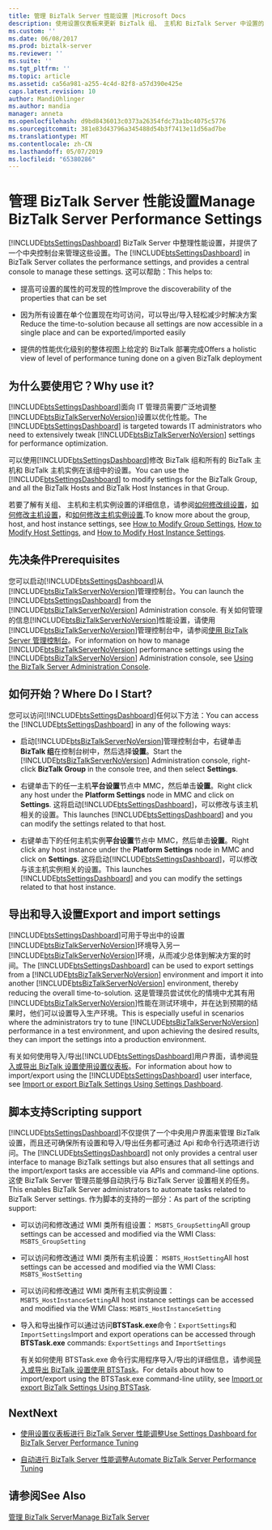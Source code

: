 ```yaml
---
title: 管理 BizTalk Server 性能设置 |Microsoft Docs
description: 使用设置仪表板来更新 BizTalk 组、 主机和 BizTalk Server 中设置的主机实例
ms.custom: ''
ms.date: 06/08/2017
ms.prod: biztalk-server
ms.reviewer: ''
ms.suite: ''
ms.tgt_pltfrm: ''
ms.topic: article
ms.assetid: ca56a981-a255-4c4d-82f8-a57d390e425e
caps.latest.revision: 10
author: MandiOhlinger
ms.author: mandia
manager: anneta
ms.openlocfilehash: d9bd8436013c0373a26354fdc73a1bc4075c5776
ms.sourcegitcommit: 381e83d43796a345488d54b3f7413e11d56ad7be
ms.translationtype: MT
ms.contentlocale: zh-CN
ms.lasthandoff: 05/07/2019
ms.locfileid: "65380286"
---
```

# <a name="manage-biztalk-server-performance-settings"></a><span data-ttu-id="74466-103">管理 BizTalk Server 性能设置</span><span class="sxs-lookup"><span data-stu-id="74466-103">Manage BizTalk Server Performance Settings</span></span>
  
 <span data-ttu-id="74466-104">[!INCLUDE[btsSettingsDashboard](../includes/btssettingsdashboard-md.md)] BizTalk Server 中整理性能设置，并提供了一个中央控制台来管理这些设置。</span><span class="sxs-lookup"><span data-stu-id="74466-104">The [!INCLUDE[btsSettingsDashboard](../includes/btssettingsdashboard-md.md)] in BizTalk Server collates the performance settings, and provides a central console to manage these settings.</span></span> <span data-ttu-id="74466-105">这可以帮助：</span><span class="sxs-lookup"><span data-stu-id="74466-105">This helps to:</span></span>  
  
-   <span data-ttu-id="74466-106">提高可设置的属性的可发现的性</span><span class="sxs-lookup"><span data-stu-id="74466-106">Improve the discoverability of the properties that can be set</span></span>
  
-   <span data-ttu-id="74466-107">因为所有设置在单个位置现在均可访问，可以导出/导入轻松减少时解决方案</span><span class="sxs-lookup"><span data-stu-id="74466-107">Reduce the time-to-solution because all settings are now accessible in a single place and can be exported/imported easily</span></span>
  
-   <span data-ttu-id="74466-108">提供的性能优化级别的整体视图上给定的 BizTalk 部署完成</span><span class="sxs-lookup"><span data-stu-id="74466-108">Offers a holistic view of level of performance tuning done on a given BizTalk deployment</span></span>
  
## <a name="why-use-it"></a><span data-ttu-id="74466-109">为什么要使用它？</span><span class="sxs-lookup"><span data-stu-id="74466-109">Why use it?</span></span>  
 <span data-ttu-id="74466-110">[!INCLUDE[btsSettingsDashboard](../includes/btssettingsdashboard-md.md)]面向 IT 管理员需要广泛地调整[!INCLUDE[btsBizTalkServerNoVersion](../includes/btsbiztalkservernoversion-md.md)]设置以优化性能。</span><span class="sxs-lookup"><span data-stu-id="74466-110">The [!INCLUDE[btsSettingsDashboard](../includes/btssettingsdashboard-md.md)] is targeted towards IT administrators who need to extensively tweak [!INCLUDE[btsBizTalkServerNoVersion](../includes/btsbiztalkservernoversion-md.md)] settings for performance optimization.</span></span>  
  
 <span data-ttu-id="74466-111">可以使用[!INCLUDE[btsSettingsDashboard](../includes/btssettingsdashboard-md.md)]修改 BizTalk 组和所有的 BizTalk 主机和 BizTalk 主机实例在该组中的设置。</span><span class="sxs-lookup"><span data-stu-id="74466-111">You can use the [!INCLUDE[btsSettingsDashboard](../includes/btssettingsdashboard-md.md)] to modify settings for the BizTalk Group, and all the BizTalk Hosts and BizTalk Host Instances in that Group.</span></span>  
  
 <span data-ttu-id="74466-112">若要了解有关组、 主机和主机实例设置的详细信息，请参阅[如何修改组设置](../core/how-to-modify-group-settings.md)，[如何修改主机设置](../core/how-to-modify-host-settings.md)，和[如何修改主机实例设置](../core/how-to-modify-host-instance-settings.md).</span><span class="sxs-lookup"><span data-stu-id="74466-112">To know more about the group, host, and host instance settings, see [How to Modify Group Settings](../core/how-to-modify-group-settings.md), [How to Modify Host Settings](../core/how-to-modify-host-settings.md), and [How to Modify Host Instance Settings](../core/how-to-modify-host-instance-settings.md).</span></span>  
  
## <a name="prerequisites"></a><span data-ttu-id="74466-113">先决条件</span><span class="sxs-lookup"><span data-stu-id="74466-113">Prerequisites</span></span> 
 <span data-ttu-id="74466-114">您可以启动[!INCLUDE[btsSettingsDashboard](../includes/btssettingsdashboard-md.md)]从[!INCLUDE[btsBizTalkServerNoVersion](../includes/btsbiztalkservernoversion-md.md)]管理控制台。</span><span class="sxs-lookup"><span data-stu-id="74466-114">You can launch the [!INCLUDE[btsSettingsDashboard](../includes/btssettingsdashboard-md.md)] from the [!INCLUDE[btsBizTalkServerNoVersion](../includes/btsbiztalkservernoversion-md.md)] Administration console.</span></span> <span data-ttu-id="74466-115">有关如何管理的信息[!INCLUDE[btsBizTalkServerNoVersion](../includes/btsbiztalkservernoversion-md.md)]性能设置，请使用[!INCLUDE[btsBizTalkServerNoVersion](../includes/btsbiztalkservernoversion-md.md)]管理控制台中，请参阅[使用 BizTalk Server 管理控制台](../core/using-the-biztalk-server-administration-console.md)。</span><span class="sxs-lookup"><span data-stu-id="74466-115">For information on how to manage [!INCLUDE[btsBizTalkServerNoVersion](../includes/btsbiztalkservernoversion-md.md)] performance settings using the [!INCLUDE[btsBizTalkServerNoVersion](../includes/btsbiztalkservernoversion-md.md)] Administration console, see [Using the BizTalk Server Administration Console](../core/using-the-biztalk-server-administration-console.md).</span></span>  
  
## <a name="where-do-i-start"></a><span data-ttu-id="74466-116">如何开始？</span><span class="sxs-lookup"><span data-stu-id="74466-116">Where Do I Start?</span></span>  
 <span data-ttu-id="74466-117">您可以访问[!INCLUDE[btsSettingsDashboard](../includes/btssettingsdashboard-md.md)]任何以下方法：</span><span class="sxs-lookup"><span data-stu-id="74466-117">You can access the [!INCLUDE[btsSettingsDashboard](../includes/btssettingsdashboard-md.md)] in any of the following ways:</span></span>  
  
- <span data-ttu-id="74466-118">启动[!INCLUDE[btsBizTalkServerNoVersion](../includes/btsbiztalkservernoversion-md.md)]管理控制台中，右键单击**BizTalk 组**在控制台树中，然后选择**设置**。</span><span class="sxs-lookup"><span data-stu-id="74466-118">Start the [!INCLUDE[btsBizTalkServerNoVersion](../includes/btsbiztalkservernoversion-md.md)] Administration console, right-click **BizTalk Group** in the console tree, and then select **Settings**.</span></span>  
  
- <span data-ttu-id="74466-119">右键单击下的任一主机**平台设置**节点中 MMC，然后单击**设置**。</span><span class="sxs-lookup"><span data-stu-id="74466-119">Right click any host under the **Platform Settings** node in MMC and click on **Settings**.</span></span> <span data-ttu-id="74466-120">这将启动[!INCLUDE[btsSettingsDashboard](../includes/btssettingsdashboard-md.md)]，可以修改与该主机相关的设置。</span><span class="sxs-lookup"><span data-stu-id="74466-120">This launches [!INCLUDE[btsSettingsDashboard](../includes/btssettingsdashboard-md.md)] and you can modify the settings related to that host.</span></span>  
  
- <span data-ttu-id="74466-121">右键单击下的任何主机实例**平台设置**节点中 MMC，然后单击**设置**。</span><span class="sxs-lookup"><span data-stu-id="74466-121">Right click any host instance under the **Platform Settings** node in MMC and click on **Settings**.</span></span> <span data-ttu-id="74466-122">这将启动[!INCLUDE[btsSettingsDashboard](../includes/btssettingsdashboard-md.md)]，可以修改与该主机实例相关的设置。</span><span class="sxs-lookup"><span data-stu-id="74466-122">This launches [!INCLUDE[btsSettingsDashboard](../includes/btssettingsdashboard-md.md)] and you can modify the settings related to that host instance.</span></span>  
  
## <a name="export-and-import-settings"></a><span data-ttu-id="74466-123">导出和导入设置</span><span class="sxs-lookup"><span data-stu-id="74466-123">Export and import settings</span></span>  
 <span data-ttu-id="74466-124">[!INCLUDE[btsSettingsDashboard](../includes/btssettingsdashboard-md.md)]可用于导出中的设置[!INCLUDE[btsBizTalkServerNoVersion](../includes/btsbiztalkservernoversion-md.md)]环境导入另一[!INCLUDE[btsBizTalkServerNoVersion](../includes/btsbiztalkservernoversion-md.md)]环境，从而减少总体到解决方案的时间。</span><span class="sxs-lookup"><span data-stu-id="74466-124">The [!INCLUDE[btsSettingsDashboard](../includes/btssettingsdashboard-md.md)] can be used to export settings from a [!INCLUDE[btsBizTalkServerNoVersion](../includes/btsbiztalkservernoversion-md.md)] environment and import it into another [!INCLUDE[btsBizTalkServerNoVersion](../includes/btsbiztalkservernoversion-md.md)] environment, thereby reducing the overall time-to-solution.</span></span> <span data-ttu-id="74466-125">这是管理员尝试优化的情境中尤其有用[!INCLUDE[btsBizTalkServerNoVersion](../includes/btsbiztalkservernoversion-md.md)]性能在测试环境中，并在达到预期的结果时，他们可以设置导入生产环境。</span><span class="sxs-lookup"><span data-stu-id="74466-125">This is especially useful in scenarios where the administrators try to tune [!INCLUDE[btsBizTalkServerNoVersion](../includes/btsbiztalkservernoversion-md.md)] performance in a test environment, and upon achieving the desired results, they can import the settings into a production environment.</span></span>  
  
 <span data-ttu-id="74466-126">有关如何使用导入/导出[!INCLUDE[btsSettingsDashboard](../includes/btssettingsdashboard-md.md)]用户界面，请参阅[导入或导出 BizTalk 设置使用设置仪表板](how-to-import-biztalk-settings-using-settings-dashboard.md)。</span><span class="sxs-lookup"><span data-stu-id="74466-126">For information about how to import/export using the [!INCLUDE[btsSettingsDashboard](../includes/btssettingsdashboard-md.md)] user interface, see [Import or export BizTalk Settings Using Settings Dashboard](how-to-import-biztalk-settings-using-settings-dashboard.md).</span></span>
  
## <a name="scripting-support"></a><span data-ttu-id="74466-127">脚本支持</span><span class="sxs-lookup"><span data-stu-id="74466-127">Scripting support</span></span>
 <span data-ttu-id="74466-128">[!INCLUDE[btsSettingsDashboard](../includes/btssettingsdashboard-md.md)]不仅提供了一个中央用户界面来管理 BizTalk 设置，而且还可确保所有设置和导入/导出任务都可通过 Api 和命令行选项进行访问。</span><span class="sxs-lookup"><span data-stu-id="74466-128">The [!INCLUDE[btsSettingsDashboard](../includes/btssettingsdashboard-md.md)] not only provides a central user interface to manage BizTalk settings but also ensures that all settings and the import/export tasks are accessible via APIs and command-line options.</span></span> <span data-ttu-id="74466-129">这使 BizTalk Server 管理员能够自动执行与 BizTalk Server 设置相关的任务。</span><span class="sxs-lookup"><span data-stu-id="74466-129">This enables BizTalk Server administrators to automate tasks related to BizTalk Server settings.</span></span> <span data-ttu-id="74466-130">作为脚本的支持的一部分：</span><span class="sxs-lookup"><span data-stu-id="74466-130">As part of the scripting support:</span></span>  
  
- <span data-ttu-id="74466-131">可以访问和修改通过 WMI 类所有组设置： `MSBTS_GroupSetting`</span><span class="sxs-lookup"><span data-stu-id="74466-131">All group settings can be accessed and modified via the WMI Class: `MSBTS_GroupSetting`</span></span>  
  
- <span data-ttu-id="74466-132">可以访问和修改通过 WMI 类所有主机设置： `MSBTS_HostSetting`</span><span class="sxs-lookup"><span data-stu-id="74466-132">All host settings can be accessed and modified via the WMI Class: `MSBTS_HostSetting`</span></span>  
  
- <span data-ttu-id="74466-133">可以访问和修改通过 WMI 类所有主机实例设置： `MSBTS_HostInstanceSetting`</span><span class="sxs-lookup"><span data-stu-id="74466-133">All host instance settings can be accessed and modified via the WMI Class: `MSBTS_HostInstanceSetting`</span></span>  
  
- <span data-ttu-id="74466-134">导入和导出操作可以通过访问**BTSTask.exe**命令：`ExportSettings`和 `ImportSettings`</span><span class="sxs-lookup"><span data-stu-id="74466-134">Import and export operations can be accessed through **BTSTask.exe** commands: `ExportSettings` and `ImportSettings`</span></span>  
  
  <span data-ttu-id="74466-135">有关如何使用 BTSTask.exe 命令行实用程序导入/导出的详细信息，请参阅[导入或导出 BizTalk 设置使用 BTSTask](how-to-import-biztalk-settings-using-btstask.md)。</span><span class="sxs-lookup"><span data-stu-id="74466-135">For details about how to import/export using the BTSTask.exe command-line utility, see [Import or export BizTalk Settings Using BTSTask](how-to-import-biztalk-settings-using-btstask.md).</span></span>  
  
## <a name="next"></a><span data-ttu-id="74466-136">Next</span><span class="sxs-lookup"><span data-stu-id="74466-136">Next</span></span>  
  
-   [<span data-ttu-id="74466-137">使用设置仪表板进行 BizTalk Server 性能调整</span><span class="sxs-lookup"><span data-stu-id="74466-137">Use Settings Dashboard for BizTalk Server Performance Tuning</span></span>](../core/using-settings-dashboard-for-biztalk-server-performance-tuning.md)  
  
-   [<span data-ttu-id="74466-138">自动进行 BizTalk Server 性能调整</span><span class="sxs-lookup"><span data-stu-id="74466-138">Automate BizTalk Server Performance Tuning</span></span>](../core/automating-biztalk-server-performance-tuning.md)  
  
## <a name="see-also"></a><span data-ttu-id="74466-139">请参阅</span><span class="sxs-lookup"><span data-stu-id="74466-139">See Also</span></span>  
 [<span data-ttu-id="74466-140">管理 BizTalk Server</span><span class="sxs-lookup"><span data-stu-id="74466-140">Manage BizTalk Server</span></span>](../core/use-groups-create-artifacts-optimize-performance-and-more-in-biztalk-server.md)